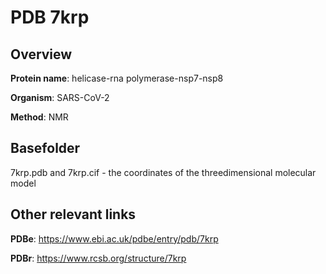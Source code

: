 # PDB 7krp

## Overview

**Protein name**: helicase-rna polymerase-nsp7-nsp8

**Organism**: SARS-CoV-2

**Method**: NMR



## Basefolder

7krp.pdb and 7krp.cif - the coordinates of the threedimensional molecular model



## Other relevant links 
**PDBe**:  https://www.ebi.ac.uk/pdbe/entry/pdb/7krp
 
**PDBr**: https://www.rcsb.org/structure/7krp 
